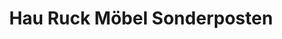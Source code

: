 ---
title: "Hau Ruck Möbel Sonderposten"
url: /wiefelstede/hau-ruck-moebel-sonderposten/
shop: Möbel
---